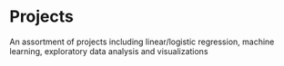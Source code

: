 # Projects
An assortment of projects including linear/logistic regression, machine learning, exploratory data analysis and visualizations
